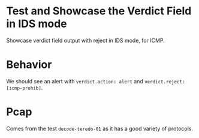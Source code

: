 # Test and Showcase the Verdict Field in IDS mode

Showcase verdict field output with reject in IDS mode, for ICMP.

# Behavior

We should see an alert with ``verdict.action: alert`` and ``verdict.reject:
[icmp-prohib]``.

# Pcap

Comes from the test `decode-teredo-01` as it has a good variety of protocols.
